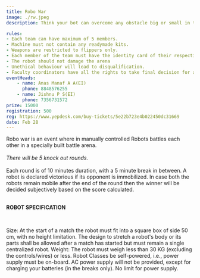 ```yaml
---
title: Robo War
image: ./rw.jpeg
description: Think your bot can overcome any obstacle big or small in the shortest time possible? Then LUMIERE'20 is ready to offer you a platform for judging your skills and design in robo race.

rules: 
- Each team can have maximum of 5 members. 
- Machine must not contain any readymade kits.
- Weapons are restricted to flippers only.
- Each member of the team must have the identity card of their respective institute.
- The robot should not damage the arena
- Unethical behaviour will lead to disqualification. 
- Faculty coordinators have all the rights to take final decision for any matter during the event
eventHeads:
    - name: Anas Manaf A A(EI)
      phone: 8848576255
    - name: Jishnu P S(EI)
      phone: 7356731572
prize: 15000
registration: 500
reg: https://www.yepdesk.com/buy-tickets/5e22b723e4b022450dc31669
date: Feb 28
---
```

Robo war is an event where in manually controlled Robots battles each other in a specially built battle arena.   
<br>
*There will be 5 knock out rounds.*  <br>
<br>
Each round is of 10 minutes duration, with a 5 minute break in between. A robot is declared victorious if its opponent is immobilized. In case both the robots remain mobile after the end of 
the round then the winner will be decided subjectively based on the score calculated.<br>
<br>

**ROBOT SPECIFICATION**  

<br>

Size: At the start of a match the robot must fit into a square box of side 50 cm, with no height limitation. The design to stretch a robot's body or its parts shall be allowed after a match has started but must remain a single centralized robot. Weight: The robot must weigh less than 30 KG (excluding the controls/wires) or less. Robot Classes be self-powered, i.e., power supply must be on-board. AC power supply will not be provided, except for charging your batteries (in the breaks only). No limit for power supply.